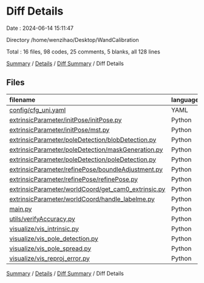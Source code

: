 # Diff Details

Date : 2024-06-14 15:11:47

Directory /home/wenzihao/Desktop/WandCalibration

Total : 16 files,  98 codes, 25 comments, 5 blanks, all 128 lines

[Summary](results.md) / [Details](details.md) / [Diff Summary](diff.md) / Diff Details

## Files
| filename | language | code | comment | blank | total |
| :--- | :--- | ---: | ---: | ---: | ---: |
| [config/cfg_uni.yaml](/config/cfg_uni.yaml) | YAML | 4 | -2 | 0 | 2 |
| [extrinsicParameter/initPose/initPose.py](/extrinsicParameter/initPose/initPose.py) | Python | 1 | 0 | 0 | 1 |
| [extrinsicParameter/initPose/mst.py](/extrinsicParameter/initPose/mst.py) | Python | 2 | 0 | 0 | 2 |
| [extrinsicParameter/poleDetection/blobDetection.py](/extrinsicParameter/poleDetection/blobDetection.py) | Python | 8 | 0 | 0 | 8 |
| [extrinsicParameter/poleDetection/maskGeneration.py](/extrinsicParameter/poleDetection/maskGeneration.py) | Python | 2 | 0 | 0 | 2 |
| [extrinsicParameter/poleDetection/poleDetection.py](/extrinsicParameter/poleDetection/poleDetection.py) | Python | 4 | 0 | 0 | 4 |
| [extrinsicParameter/refinePose/boundleAdjustment.py](/extrinsicParameter/refinePose/boundleAdjustment.py) | Python | 2 | 1 | 0 | 3 |
| [extrinsicParameter/refinePose/refinePose.py](/extrinsicParameter/refinePose/refinePose.py) | Python | 2 | 0 | 0 | 2 |
| [extrinsicParameter/worldCoord/get_cam0_extrinsic.py](/extrinsicParameter/worldCoord/get_cam0_extrinsic.py) | Python | -26 | 27 | 0 | 1 |
| [extrinsicParameter/worldCoord/handle_labelme.py](/extrinsicParameter/worldCoord/handle_labelme.py) | Python | 14 | 0 | 1 | 15 |
| [main.py](/main.py) | Python | 25 | 0 | 0 | 25 |
| [utils/verifyAccuracy.py](/utils/verifyAccuracy.py) | Python | 5 | 0 | 0 | 5 |
| [visualize/vis_intrinsic.py](/visualize/vis_intrinsic.py) | Python | 57 | 0 | 4 | 61 |
| [visualize/vis_pole_detection.py](/visualize/vis_pole_detection.py) | Python | 5 | 0 | 0 | 5 |
| [visualize/vis_pole_spread.py](/visualize/vis_pole_spread.py) | Python | -2 | 0 | 0 | -2 |
| [visualize/vis_reproj_error.py](/visualize/vis_reproj_error.py) | Python | -5 | -1 | 0 | -6 |

[Summary](results.md) / [Details](details.md) / [Diff Summary](diff.md) / Diff Details